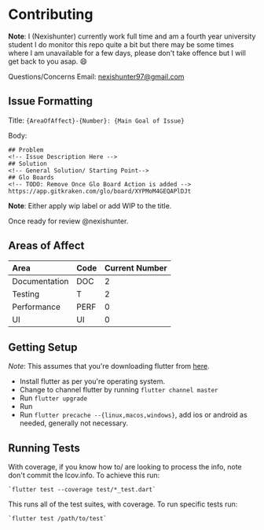 # Contributing

**Note**: I (Nexishunter) currently work full time and am a fourth year university student I do monitor this repo quite a bit but there may be some times where I am unavailable for a few days, please don't take offence but I will get back to you asap. :smile:


Questions/Concerns Email: nexishunter97@gmail.com

## Issue Formatting

Title: `{AreaOfAffect}-{Number}: {Main Goal of Issue}`

Body:
```
## Problem
<!-- Issue Description Here -->
## Solution
<!-- General Solution/ Starting Point-->
## Glo Boards 
<!-- TODO: Remove Once Glo Board Action is added -->
https://app.gitkraken.com/glo/board/XYPMoM4GEQAPlDJt
```
**Note**: Either apply wip label or add WIP to the title.

Once ready for review @nexishunter.

## Areas of Affect
<!-- Adjust me Upon Closure of PRs-->
| Area          | Code | Current Number |
| :------------ | :--- | :------------- |
| Documentation | DOC  | 2              |
| Testing       | T    | 2              |
| Performance   | PERF | 0              |
| UI            | UI   | 0              |

## Getting Setup

*Note*: This assumes that you're downloading flutter from [here](flutter.dev).
- Install flutter as per you're operating system.
- Change to channel flutter by running `flutter channel master`
- Run `flutter upgrade`
- Run 
- Run `flutter precache --{linux,macos,windows}`, add ios or android as needed, generally not necessary.

## Running Tests
With coverage, if you know how to/ are looking to process the info, note don't commit the lcov.info. To
achieve this run:

    `flutter test --coverage test/*_test.dart`

This runs all of the test suites, with coverage. To run specific tests run:

    `flutter test /path/to/test`